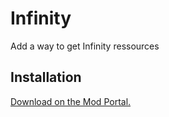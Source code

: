 # Infinity

Add a way to get Infinity ressources

## Installation

[Download on the Mod Portal.](https://mods.factorio.com/mod/Infinity)

